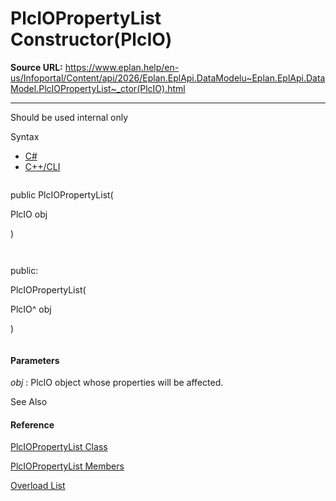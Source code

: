 # PlcIOPropertyList Constructor(PlcIO)

**Source URL:** https://www.eplan.help/en-us/Infoportal/Content/api/2026/Eplan.EplApi.DataModelu~Eplan.EplApi.DataModel.PlcIOPropertyList~_ctor(PlcIO).html

---

Should be used internal only

Syntax

- [C#](#i-syntax-CS)
- [C++/CLI](#i-syntax-CPP2005)

```
```
public PlcIOPropertyList( 
   PlcIO obj
)
```
```

```
```
public:
PlcIOPropertyList( 
   PlcIO^ obj
)
```
```

#### Parameters

*obj*
:   PlcIO object whose properties will be affected.



See Also

#### Reference

[PlcIOPropertyList Class](Eplan.EplApi.DataModelu~Eplan.EplApi.DataModel.PlcIOPropertyList.html)
  
[PlcIOPropertyList Members](Eplan.EplApi.DataModelu~Eplan.EplApi.DataModel.PlcIOPropertyList_members.html)
  
[Overload List](Eplan.EplApi.DataModelu~Eplan.EplApi.DataModel.PlcIOPropertyList~_ctor.html)